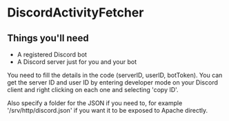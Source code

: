 # DiscordActivityFetcher
## Things you'll need
* A registered Discord bot
* A Discord server just for you and your bot

You need to fill the details in the code (serverID, userID, botToken). You can get the server ID and user ID by entering developer mode on your Discord client and right clicking on each one and selecting 'copy ID'.

Also specify a folder for the JSON if you need to, for example '/srv/http/discord.json' if you want it to be exposed to Apache directly.
